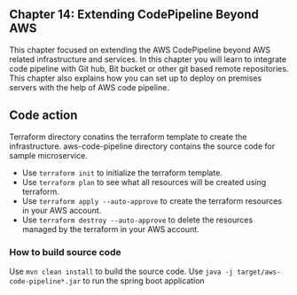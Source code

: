 ## Chapter 14: Extending CodePipeline Beyond AWS
This chapter focused on extending the AWS CodePipeline beyond AWS related infrastructure and services. In this chapter you will learn to integrate code pipeline with Git hub, Bit bucket or other git based remote repositories. This chapter also explains how you can set up to deploy on premises servers with the help of AWS code pipeline.

## Code action

Terraform directory conatins the terraform template to create the infrastructure. aws-code-pipeline directory contains the source code for sample microservice.
* Use `terraform init` to initialize the terraform template.
* Use `terraform plan` to see what all resources will be created using terraform.
* Use `terraform apply --auto-approve` to create the terraform resources in your AWS account.
* Use `terraform destroy --auto-approve` to delete the resources managed by the terraform in your AWS account.

### How to build source code
Use `mvn clean install` to build the source code. 
Use `java -j target/aws-code-pipeline*.jar` to run the spring boot application